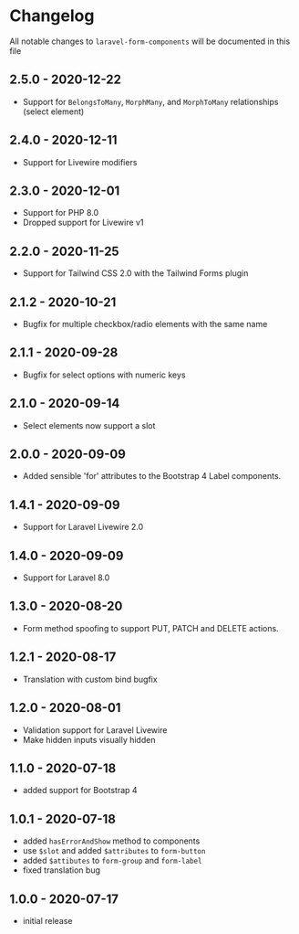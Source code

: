 # Changelog

All notable changes to `laravel-form-components` will be documented in this file

## 2.5.0 - 2020-12-22

- Support for `BelongsToMany`, `MorphMany`, and `MorphToMany` relationships (select element)

## 2.4.0 - 2020-12-11

- Support for Livewire modifiers

## 2.3.0 - 2020-12-01

- Support for PHP 8.0
- Dropped support for Livewire v1

## 2.2.0 - 2020-11-25

- Support for Tailwind CSS 2.0 with the Tailwind Forms plugin

## 2.1.2 - 2020-10-21

- Bugfix for multiple checkbox/radio elements with the same name

## 2.1.1 - 2020-09-28

- Bugfix for select options with numeric keys

## 2.1.0 - 2020-09-14

- Select elements now support a slot

## 2.0.0 - 2020-09-09

- Added sensible 'for' attributes to the Bootstrap 4 Label components.

## 1.4.1 - 2020-09-09

- Support for Laravel Livewire 2.0

## 1.4.0 - 2020-09-09

- Support for Laravel 8.0

## 1.3.0 - 2020-08-20

- Form method spoofing to support PUT, PATCH and DELETE actions.

## 1.2.1 - 2020-08-17

- Translation with custom bind bugfix

## 1.2.0 - 2020-08-01

- Validation support for Laravel Livewire
- Make hidden inputs visually hidden

## 1.1.0 - 2020-07-18

- added support for Bootstrap 4

## 1.0.1 - 2020-07-18

- added `hasErrorAndShow` method to components
- use `$slot` and added `$attributes` to `form-button`
- added `$attibutes` to `form-group` and `form-label`
- fixed translation bug

## 1.0.0 - 2020-07-17

- initial release
